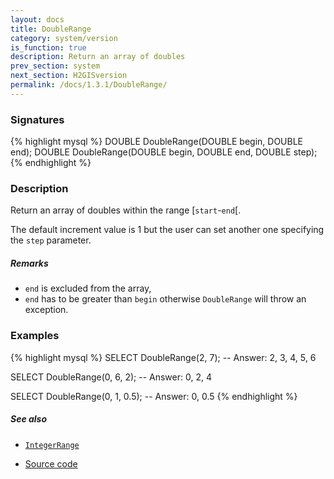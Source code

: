 ```yaml
---
layout: docs
title: DoubleRange
category: system/version
is_function: true
description: Return an array of doubles
prev_section: system
next_section: H2GISversion
permalink: /docs/1.3.1/DoubleRange/
---
```


### Signatures

{% highlight mysql %}
DOUBLE DoubleRange(DOUBLE begin, DOUBLE end);
DOUBLE DoubleRange(DOUBLE begin, DOUBLE end, DOUBLE step);
{% endhighlight %}

### Description

Return an array of doubles within the range [`start`-`end`[.

The default increment value is 1 but the user can set another one specifying the `step` parameter.

##### Remarks

* `end` is excluded from the array,
* `end` has to be greater than `begin` otherwise `DoubleRange` will throw an exception.

### Examples

{% highlight mysql %}
SELECT DoubleRange(2, 7);
-- Answer:
	2, 3, 4, 5, 6

SELECT DoubleRange(0, 6, 2);
-- Answer:
	0, 2, 4

SELECT DoubleRange(0, 1, 0.5);
-- Answer:
	0, 0.5
{% endhighlight %}

##### See also

* [`IntegerRange`](../IntegerRange)

* <a href="https://github.com/orbisgis/h2gis/blob/master/h2gis-functions/src/main/java/org/h2gis/functions/system/DoubleRange.java" target="_blank">Source code</a>
